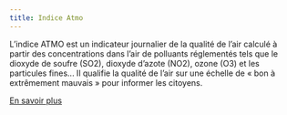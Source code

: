 ```yaml
---
title: Indice Atmo
---
```


L’indice ATMO est un indicateur journalier de la qualité de l’air calculé à partir des concentrations dans l’air de polluants réglementés tels que le dioxyde de soufre (SO2), dioxyde d’azote (NO2), ozone (O3) et les particules fines... Il qualifie la
qualité de l’air sur une échelle de « bon à extrêmement mauvais » pour informer les citoyens.

[En savoir plus](https://atmo-france.org/lindice-atmo/)
